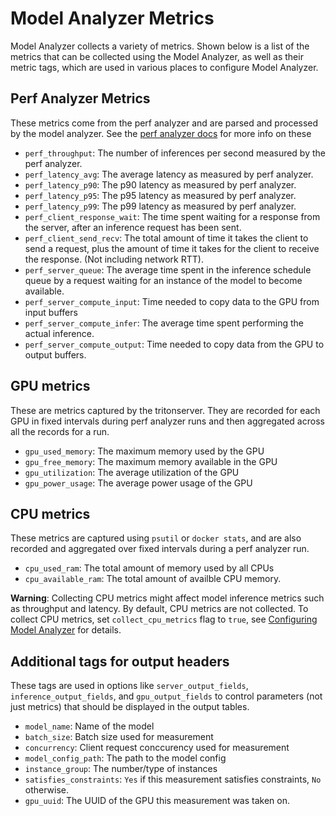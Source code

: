<!--
Copyright (c) 2020-2021 NVIDIA CORPORATION & AFFILIATES. All rights reserved.

Licensed under the Apache License, Version 2.0 (the "License");
you may not use this file except in compliance with the License.
You may obtain a copy of the License at

    http://www.apache.org/licenses/LICENSE-2.0

Unless required by applicable law or agreed to in writing, software
distributed under the License is distributed on an "AS IS" BASIS,
WITHOUT WARRANTIES OR CONDITIONS OF ANY KIND, either express or implied.
See the License for the specific language governing permissions and
limitations under the License.
-->

# Model Analyzer Metrics

Model Analyzer collects a variety of metrics. Shown below is a list of the
metrics that can be collected using the Model Analyzer, as well as their metric
tags, which are used in various places to configure Model Analyzer.

## Perf Analyzer Metrics

These metrics come from the perf analyzer and are parsed and processed by the
model analyzer. See the [perf analyzer
docs](https://github.com/triton-inference-server/server/blob/main/docs/user_guide/perf_analyzer.md)
for more info on these 

* `perf_throughput`: The number of inferences per second measured by the perf
  analyzer.
* `perf_latency_avg`: The average latency as measured by perf analyzer.
* `perf_latency_p90`: The p90 latency as measured by perf analyzer.
* `perf_latency_p95`: The p95 latency as measured by perf analyzer.
* `perf_latency_p99`: The p99 latency as measured by perf analyzer.
* `perf_client_response_wait`: The time spent waiting for a response from the
  server, after an inference request has been sent.
* `perf_client_send_recv`: The total amount of time it takes the client to send
  a request, plus the amount of time it takes for the client to receive the
  response. (Not including network RTT).
* `perf_server_queue`: The average time spent in the inference schedule queue by
  a request waiting for an instance of the model to become available.
* `perf_server_compute_input`: Time needed to copy data to the GPU from input
  buffers
* `perf_server_compute_infer`: The average time spent performing the actual
  inference.
* `perf_server_compute_output`: Time needed to copy data from the GPU to output
  buffers.

## GPU metrics

These are metrics captured by the tritonserver. They are recorded for each GPU
in fixed intervals during perf analyzer runs and then aggregated across all the
records for a run. 

* `gpu_used_memory`: The maximum memory used by the GPU
* `gpu_free_memory`: The maximum memory available in the GPU
* `gpu_utilization`: The average utilization of the GPU
* `gpu_power_usage`: The average power usage of the GPU

## CPU metrics

These metrics are captured using `psutil` or `docker stats`, and are also
recorded and aggregated over fixed intervals during a perf analyzer run.

* `cpu_used_ram`: The total amount of memory used by all CPUs
* `cpu_available_ram`: The total amount of availble CPU memory.

**Warning**: Collecting CPU metrics might affect model inference metrics such as throughput and latency. By default, CPU metrics are not collected. To collect CPU metrics, set `collect_cpu_metrics` flag to `true`, see [Configuring Model Analyzer](./config.md) for details.

## Additional tags for output headers

These tags are used in options like `server_output_fields`,
`inference_output_fields`, and `gpu_output_fields` to control parameters (not
just metrics) that should be displayed in the output tables.

* `model_name`: Name of the model
* `batch_size`: Batch size used for measurement
* `concurrency`: Client request conccurency used for measurement
* `model_config_path`: The path to the model config
* `instance_group`: The number/type of instances
* `satisfies_constraints`: `Yes` if this measurement satisfies constraints, `No`
  otherwise.
* `gpu_uuid`: The UUID of the GPU this measurement was taken on.
